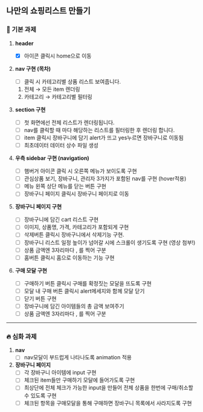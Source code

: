 ## 나만의 쇼핑리스트 만들기

### 🧩 기본 과제

1. **header**

   - [x] 아이콘 클릭시 home으로 이동

2. **nav 구현 (목차)**
   - [ ] 클릭 시 카테고리별 상품 리스트 보여줍니다.
   1. 전체 → 모든 item 렌더링
   2. 카테고리 → 카테고리별 필터링
3. **section 구현**
   - [ ] 첫 화면에선 전체 리스트가 렌더링됩니다.
   - [ ] nav를 클릭할 때 마다 해당하는 리스트를 필터링한 후 렌더링 합니다.
   - [ ] item 클릭시 장바구니에 담기 alert가 뜨고 yes누르면 장바구니로 이동됨
   - [ ] 최초데이터 데이터 상수 파일 생성
4. **우측 sidebar 구현 (navigation)**
   - [ ] 햄버거 아이콘 클릭 시 오른쪽 메뉴가 보이도록 구현
   - [ ] 관심상품 보기, 장바구니, 관리자 3가지가 포함된 nav를 구현 (hover적용)
   - [ ] 메뉴 왼쪽 상단 메뉴를 닫는 버튼 구현
   - [ ] 장바구니 페이지 클릭시 장바구니 페이지로 이동
5. **장바구니 페이지 구현**
   - [ ] 장바구니에 담긴 cart 리스트 구현
   - [ ] 이미지, 상품명, 가격, 카테고리가 포함되게 구현
   - [ ] 삭제버튼 클릭시 장바구니에서 삭제기능 구현.
   - [ ] 장바구니 리스트 일정 높이가 넘어갈 시에 스크롤이 생기도록 구현 (영상 첨부!)
   - [ ] 상품 금액엔 3자리마다 , 를 찍어 구분
   - [ ] 홈버튼 클릭시 홈으로 이동하는 기능 구현
6. **구매 모달 구현**
   - [ ] 구매하기 버튼 클릭시 구매를 확정짓는 모달을 뜨도록 구현
   - [ ] 모달 내 구매 버튼 클릭시 alert메세지와 함께 모달 닫기
   - [ ] 닫기 버튼 구현
   - [ ] 장바구니에 담긴 아이템들의 총 금액 보여주기
   - [ ] 상품 금액엔 3자리마다 , 를 찍어 구분

---

### 🔥 심화 과제

1. **nav**
   - [ ] nav모달이 부드럽게 나타나도록 animation 적용
2. **장바구니 페이지**
   - [ ] 각 장바구니 아이템에 input 구현
   - [ ] 체크된 item들만 구매하기 모달에 들어가도록 구현
   - [ ] 최상단에 전체 체크가 가능한 input을 만들어 전체 상품을 한번에 구매/취소할 수 있도록 구현
   - [ ] 체크된 항목을 구매모달을 통해 구매하면 장바구니 목록에서 사라지도록 구현
